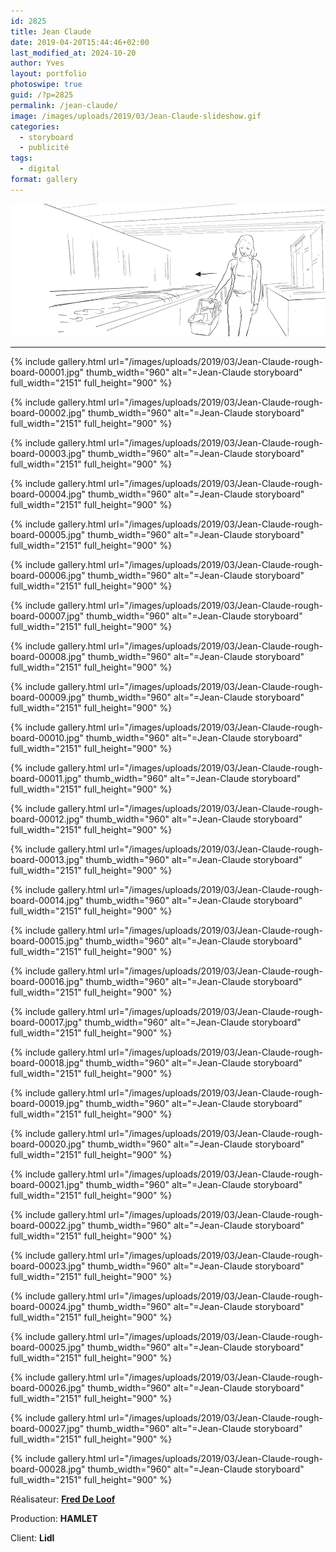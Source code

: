 ```yaml
---
id: 2825
title: Jean Claude
date: 2019-04-20T15:44:46+02:00
last_modified_at: 2024-10-20
author: Yves
layout: portfolio
photoswipe: true
guid: /?p=2825
permalink: /jean-claude/
image: /images/uploads/2019/03/Jean-Claude-slideshow.gif
categories:
  - storyboard
  - publicité
tags:
  - digital
format: gallery
---
```



![Jean-Claude animatic pour Lidl](/images/uploads/2019/03/Jean-Claude-slideshow.gif)

***

<div class="photoswipe-gallery">
  {% include gallery.html
   url="/images/uploads/2019/03/Jean-Claude-rough-board-00001.jpg"
   thumb_width="960" alt="=Jean-Claude storyboard"
   full_width="2151" full_height="900"
  %}

  {% include gallery.html
   url="/images/uploads/2019/03/Jean-Claude-rough-board-00002.jpg"
   thumb_width="960" alt="=Jean-Claude storyboard"
   full_width="2151" full_height="900"
  %}

  {% include gallery.html
   url="/images/uploads/2019/03/Jean-Claude-rough-board-00003.jpg"
   thumb_width="960" alt="=Jean-Claude storyboard"
   full_width="2151" full_height="900"
  %}
  
  {% include gallery.html
   url="/images/uploads/2019/03/Jean-Claude-rough-board-00004.jpg"
   thumb_width="960" alt="=Jean-Claude storyboard"
   full_width="2151" full_height="900"
  %}
  
  {% include gallery.html
   url="/images/uploads/2019/03/Jean-Claude-rough-board-00005.jpg"
   thumb_width="960" alt="=Jean-Claude storyboard"
   full_width="2151" full_height="900"
  %}
  
  {% include gallery.html
   url="/images/uploads/2019/03/Jean-Claude-rough-board-00006.jpg"
   thumb_width="960" alt="=Jean-Claude storyboard"
   full_width="2151" full_height="900"
  %}
  
  {% include gallery.html
   url="/images/uploads/2019/03/Jean-Claude-rough-board-00007.jpg"
   thumb_width="960" alt="=Jean-Claude storyboard"
   full_width="2151" full_height="900"
  %}
  
  {% include gallery.html
   url="/images/uploads/2019/03/Jean-Claude-rough-board-00008.jpg"
   thumb_width="960" alt="=Jean-Claude storyboard"
   full_width="2151" full_height="900"
  %}
  
  {% include gallery.html
   url="/images/uploads/2019/03/Jean-Claude-rough-board-00009.jpg"
   thumb_width="960" alt="=Jean-Claude storyboard"
   full_width="2151" full_height="900"
  %}
  
  {% include gallery.html
   url="/images/uploads/2019/03/Jean-Claude-rough-board-00010.jpg"
   thumb_width="960" alt="=Jean-Claude storyboard"
   full_width="2151" full_height="900"
  %}
  
  {% include gallery.html
   url="/images/uploads/2019/03/Jean-Claude-rough-board-00011.jpg"
   thumb_width="960" alt="=Jean-Claude storyboard"
   full_width="2151" full_height="900"
  %}
  
  {% include gallery.html
   url="/images/uploads/2019/03/Jean-Claude-rough-board-00012.jpg"
   thumb_width="960" alt="=Jean-Claude storyboard"
   full_width="2151" full_height="900"
  %}
  
  {% include gallery.html
   url="/images/uploads/2019/03/Jean-Claude-rough-board-00013.jpg"
   thumb_width="960" alt="=Jean-Claude storyboard"
   full_width="2151" full_height="900"
  %}
  
  {% include gallery.html
   url="/images/uploads/2019/03/Jean-Claude-rough-board-00014.jpg"
   thumb_width="960" alt="=Jean-Claude storyboard"
   full_width="2151" full_height="900"
  %}
  
  {% include gallery.html
   url="/images/uploads/2019/03/Jean-Claude-rough-board-00015.jpg"
   thumb_width="960" alt="=Jean-Claude storyboard"
   full_width="2151" full_height="900"
  %}
  
  {% include gallery.html
   url="/images/uploads/2019/03/Jean-Claude-rough-board-00016.jpg"
   thumb_width="960" alt="=Jean-Claude storyboard"
   full_width="2151" full_height="900"
  %}
  
  {% include gallery.html
   url="/images/uploads/2019/03/Jean-Claude-rough-board-00017.jpg"
   thumb_width="960" alt="=Jean-Claude storyboard"
   full_width="2151" full_height="900"
  %}
  
  {% include gallery.html
   url="/images/uploads/2019/03/Jean-Claude-rough-board-00018.jpg"
   thumb_width="960" alt="=Jean-Claude storyboard"
   full_width="2151" full_height="900"
  %}
  
  {% include gallery.html
   url="/images/uploads/2019/03/Jean-Claude-rough-board-00019.jpg"
   thumb_width="960" alt="=Jean-Claude storyboard"
   full_width="2151" full_height="900"
  %}
  
  {% include gallery.html
   url="/images/uploads/2019/03/Jean-Claude-rough-board-00020.jpg"
   thumb_width="960" alt="=Jean-Claude storyboard"
   full_width="2151" full_height="900"
  %}
  
  {% include gallery.html
   url="/images/uploads/2019/03/Jean-Claude-rough-board-00021.jpg"
   thumb_width="960" alt="=Jean-Claude storyboard"
   full_width="2151" full_height="900"
  %}
  
  {% include gallery.html
   url="/images/uploads/2019/03/Jean-Claude-rough-board-00022.jpg"
   thumb_width="960" alt="=Jean-Claude storyboard"
   full_width="2151" full_height="900"
  %}

  {% include gallery.html
   url="/images/uploads/2019/03/Jean-Claude-rough-board-00023.jpg"
   thumb_width="960" alt="=Jean-Claude storyboard"
   full_width="2151" full_height="900"
  %}
  
  {% include gallery.html
   url="/images/uploads/2019/03/Jean-Claude-rough-board-00024.jpg"
   thumb_width="960" alt="=Jean-Claude storyboard"
   full_width="2151" full_height="900"
  %}

  {% include gallery.html
   url="/images/uploads/2019/03/Jean-Claude-rough-board-00025.jpg"
   thumb_width="960" alt="=Jean-Claude storyboard"
   full_width="2151" full_height="900"
  %}

  {% include gallery.html
   url="/images/uploads/2019/03/Jean-Claude-rough-board-00026.jpg"
   thumb_width="960" alt="=Jean-Claude storyboard"
   full_width="2151" full_height="900"
  %}

  {% include gallery.html
   url="/images/uploads/2019/03/Jean-Claude-rough-board-00027.jpg"
   thumb_width="960" alt="=Jean-Claude storyboard"
   full_width="2151" full_height="900"
  %}

  {% include gallery.html
   url="/images/uploads/2019/03/Jean-Claude-rough-board-00028.jpg"
   thumb_width="960" alt="=Jean-Claude storyboard"
   full_width="2151" full_height="900"
  %}
  
  </div>
  
Réalisateur: **[Fred De Loof](http://freddeloof.com)**
  
Production: **HAMLET**
  
Client: **Lidl**